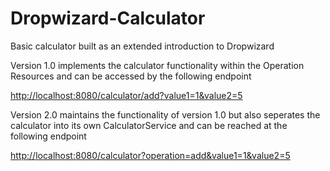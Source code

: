 # Dropwizard-Calculator
Basic calculator built as an extended introduction to Dropwizard

Version 1.0 implements the calculator functionality within the Operation Resources and can be accessed by the following endpoint

[http://localhost:8080/calculator/add?value1=1&value2=5](http://localhost:8080/calculator/add?value1=1&value2=5)

Version 2.0 maintains the functionality of version 1.0 but also seperates the calculator into its own CalculatorService and can be reached at the following endpoint

[http://localhost:8080/calculator?operation=add&value1=1&value2=5](http://localhost:8080/calculator?operation=add&value1=1&value2=5)

